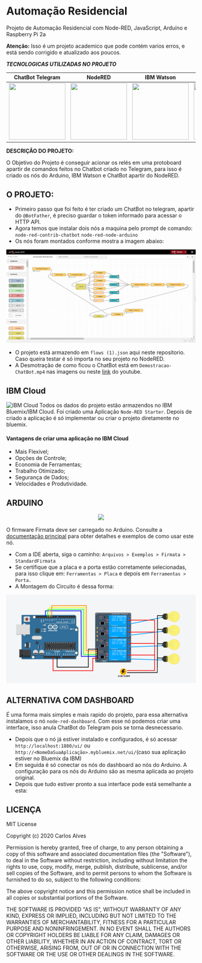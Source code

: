 # Automação Residencial
Projeto de Automação Residencial com Node-RED, JavaScript, Arduíno e Raspberry Pi 2a
<p><b>Atenção:</b> Isso é um projeto academico que pode contém varios erros, e está sendo corrigido e atualizado aos poucos.</p>
<p><em><b>TECNOLOGICAS UTILIZADAS NO PROJETO</b></em></p>

ChatBot Telegram | NodeRED | IBM Watson | Arduino
:---:|:---:|:---:|:---:
<img src="https://logodownload.org/wp-content/uploads/2017/11/telegram-logo.png" alt="" width="150" height="150" />| <img src="https://ww1.prweb.com/prfiles/2017/08/07/14579081/node-red.png" alt="" width="150" height="150" /> | <img src="https://miro.medium.com/max/300/1*aoImpBpbh98TafNt3iT91w.png" alt="" width="150" height="150" /> | <img src="https://cdn.freebiesupply.com/logos/thumbs/2x/arduino-logo.png" alt="" width="199" height="150" />

<p><b> DESCRIÇÃO DO PROJETO: </b> </p>
<p> O Objetivo do Projeto é conseguir acionar os relés em uma protoboard apartir de comandos feitos no Chatbot criado no Telegram, para isso é criado os nós do Arduino, IBM Watson e ChatBot apartir do NodeRED.</p>
<h2> O PROJETO:</h2>

* Primeiro passo que foi feito é ter criado um ChatBot no telegram, apartir do `@BotFather`, é preciso guardar o token informado para acessar o HTTP API.
* Agora temos que instalar dois nós a maquina pelo prompt de comando:
`node-red-contrib-chatbot`
`node-red-node-arduino`
* Os nós foram montados conforme mostra a imagem abaixo:

<img src="https://raw.githubusercontent.com/EuCarlos/Automacao-Residencial/master/Imagens/nodered-imagem-projeto.png" />

* O projeto está armazendo em `flows (1).json` aqui neste repositorio. Caso queira testar é só importa no seu projeto no NodeRED.
* A Desmotração de como ficou o ChatBot está em `Demostracao-ChatBot.mp4` nas imagens ou neste [link](https://youtu.be/l7tdQdVSZfQ) do youtube.

## IBM Cloud
![IBM Cloud](https://miro.medium.com/fit/c/1838/551/1*g4OPeVwVbt0HTQo2dkV4ew.png)
Todos os dados do projeto estão armazendos no IBM Bluemix/IBM Cloud. Foi criado uma Aplicação `Node-RED Starter`. Depois de criado a aplicação é só implementar ou criar o projeto diretamente no bluemix.
#### Vantagens de criar uma aplicação no IBM Cloud
* Mais Flexivel;
* Opções de Controle;
* Economia de Ferramentas;
* Trabalho Otimizado;
* Segurança de Dados;
* Velocidades e Produtividade.

## ARDUINO
<p align="center">
  <img width="150" src="https://eaceto.dev/wp-content/uploads/2020/03/1484328266stickers_logo_text.png">
</p>

O firmware Firmata deve ser carregado no Arduino. Consulte a [documentação principal](https://nodered.org/docs/faq/interacting-with-arduino) para obter detalhes e exemplos de como usar este nó.
* Com a IDE aberta, siga o caminho: `Arquivos > Exemplos > Firmata > StandardFirmata`
* Se certifique que a placa e a porta estão corretamente selecionadas, para isso clique em: `Ferramentas > Placa` e depois em `Ferramentas > Porta.`
* A Montagem do Circuito é dessa forma:

<p align="center">
  <img width="700" src="https://github.com/EuCarlos/Automacao-Residencial/blob/master/Imagens/Circuito.png?raw=true">
</p>

## ALTERNATIVA COM DASHBOARD
É uma forma mais simples e mais rapido do projeto, para essa alternativa instalamos o nó `node-red-dashboard`. Com esse nó podemos criar uma interface, isso anula ChatBot do Telegram pois se torna desnecessario. 
* Depois que o nó já estiver instalado e configurados, é só acessar `http://localhost:1880/ui/` ou `http://<NomeDaSuaAplicação>.mybluemix.net/ui/`(caso sua aplicação estiver no Bluemix da IBM)
* Em seguida é só conectar os nós do dashboard ao nós do Arduino. A configuração para os nós do Arduino são as mesma aplicada ao projeto original.
* Depois que tudo estiver pronto a sua interface pode está semelhante a esta:

## LICENÇA

MIT License

Copyright (c) 2020 Carlos Alves

Permission is hereby granted, free of charge, to any person obtaining a copy
of this software and associated documentation files (the "Software"), to deal
in the Software without restriction, including without limitation the rights
to use, copy, modify, merge, publish, distribute, sublicense, and/or sell
copies of the Software, and to permit persons to whom the Software is
furnished to do so, subject to the following conditions:

The above copyright notice and this permission notice shall be included in all
copies or substantial portions of the Software.

THE SOFTWARE IS PROVIDED "AS IS", WITHOUT WARRANTY OF ANY KIND, EXPRESS OR
IMPLIED, INCLUDING BUT NOT LIMITED TO THE WARRANTIES OF MERCHANTABILITY,
FITNESS FOR A PARTICULAR PURPOSE AND NONINFRINGEMENT. IN NO EVENT SHALL THE
AUTHORS OR COPYRIGHT HOLDERS BE LIABLE FOR ANY CLAIM, DAMAGES OR OTHER
LIABILITY, WHETHER IN AN ACTION OF CONTRACT, TORT OR OTHERWISE, ARISING FROM,
OUT OF OR IN CONNECTION WITH THE SOFTWARE OR THE USE OR OTHER DEALINGS IN THE
SOFTWARE.

